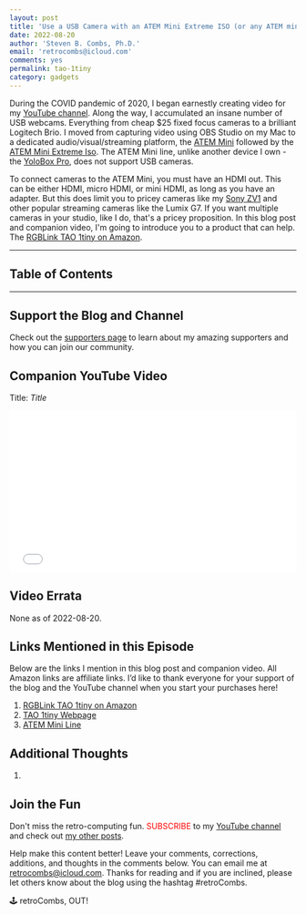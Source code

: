 ```yaml
---
layout: post
title: 'Use a USB Camera with an ATEM Mini Extreme ISO (or any ATEM mini)'
date: 2022-08-20
author: 'Steven B. Combs, Ph.D.'
email: 'retrocombs@icloud.com'
comments: yes
permalink: tao-1tiny
category: gadgets
---
```


During the COVID pandemic of 2020, I began earnestly creating video for my [YouTube channel](https://www.youtube.com/stevencombs). Along the way, I accumulated an insane number of USB webcams. Everything from cheap $25 fixed focus cameras to a brilliant Logitech Brio. I moved from capturing video using OBS Studio on my Mac to a dedicated audio/visual/streaming platform, the [ATEM Mini](https://amzn.to/3QzB7JA) followed by the [ATEM Mini Extreme Iso](https://amzn.to/3dJ3OVU). The ATEM Mini line, unlike another device I own - the [YoloBox Pro](https://amzn.to/3dDife1), does not support USB cameras.

To connect cameras to the ATEM Mini, you must have an HDMI out. This can be either HDMI, micro HDMI, or mini HDMI, as long as you have an adapter. But this does limit you to pricey cameras like my [Sony ZV1](https://amzn.to/3PE1VXG) and other popular streaming cameras like the Lumix G7. If you want multiple cameras in your studio, like I do, that's a pricey proposition. In this blog post and companion video, I'm going to introduce you to a product that can help. The [RGBLink TAO 1tiny on Amazon](https://amzn.to/3wibNji).

----

## Table of Contents



----

## Support the Blog and Channel

Check out the [supporters page](https://www.stevencombs.com/supporters) to learn about my amazing supporters and how you can join our community.

## Companion YouTube Video

Title: _Title_

<div style="position:relative;padding-top:56.25%;"><p><iframe src="link" frameborder="0" allowfullscreen="true" mozallowfullscreen="true" webkitallowfullscreen="true" style="position:absolute;top:0;left:0;width:100%;height:100%;"></iframe></p></div>

## Video Errata

None as of 2022-08-20.

## Links Mentioned in this Episode

Below are the links I mention in this blog post and companion video. All Amazon links are affiliate links. I’d like to thank everyone for your support of the blog and the YouTube channel when you start your purchases here!

1. [RGBLink TAO 1tiny on Amazon](https://amzn.to/3wibNji)
2. [TAO 1tiny Webpage](https://www.rgblink.com/productsinfo.aspx?id=227)
3. [ATEM Mini Line](https://amzn.to/3PxJxjv)

## Additional Thoughts

1.

## Join the Fun

Don't miss the retro-computing fun. <font color="red">SUBSCRIBE</font> to my [YouTube channel](https://www.youtube.com/stevencombs) and check out [my other posts](https://www.stevencombs.com).

Help make this content better! Leave your comments, corrections, additions, and thoughts in the comments below. You can email me at [retrocombs@icloud.com](mailto:retrocombs@icloud.com). Thanks for reading and if you are inclined, please let others know about the blog using the hashtag #retroCombs.

🕹️ retroCombs, OUT!